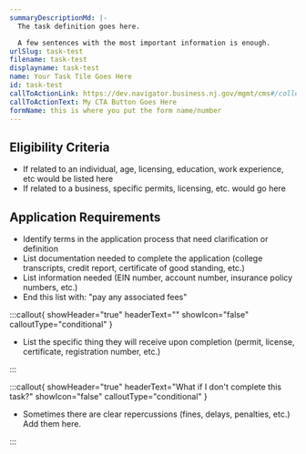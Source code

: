 ```yaml
---
summaryDescriptionMd: |-
  The task definition goes here.

  A few sentences with the most important information is enough.
urlSlug: task-test
filename: task-test
displayname: task-test
name: Your Task Tile Goes Here
id: task-test
callToActionLink: https://dev.navigator.business.nj.gov/mgmt/cms#/collections/business-formation-c-corp
callToActionText: My CTA Button Goes Here
formName: this is where you put the form name/number
---
```

## Eligibility Criteria

* If related to an individual, age, licensing, education, work experience, etc would be listed here
* If related to a business, specific permits, licensing, etc. would go here

## Application Requirements

* Identify terms in the application process that need clarification or definition
* List documentation needed to complete the application (college transcripts, credit report, certificate of good standing, etc.)
* List information needed (EIN number, account number, insurance policy numbers, etc.)
* End this list with: "pay any associated fees"

:::callout{ showHeader="true" headerText="" showIcon="false" calloutType="conditional" }

- List the specific thing they will receive upon completion (permit, license, certificate, registration number, etc.)

:::

:::callout{ showHeader="true" headerText="What if I don't complete this task?" showIcon="false" calloutType="conditional" }

- Sometimes there are clear repercussions (fines, delays, penalties, etc.) Add them here.

:::
